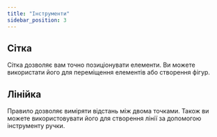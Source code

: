 ```yaml
---
title: "Інструменти"
sidebar_position: 3
---
```


## Сітка

Сітка дозволяє вам точно позиціонувати елементи. Ви можете використати його для переміщення елементів або створення фігур.

## Лінійка

Правило дозволяє виміряти відстань між двома точками. Також ви можете використовувати його для створення лінії за допомогою інструменту ручки.
